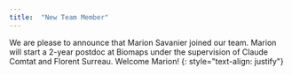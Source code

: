 ```yaml
---
title:  "New Team Member"
---
```

We are please to announce that Marion Savanier joined our team. Marion will start a 2-year postdoc at Biomaps under the supervision of Claude Comtat and Florent Surreau. Welcome Marion!
{: style="text-align: justify"}